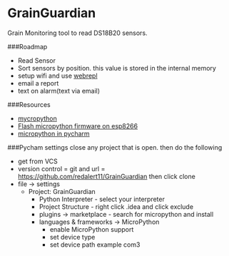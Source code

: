 # GrainGuardian
Grain Monitoring tool to read DS18B20 sensors. 

###Roadmap
* Read Sensor
* Sort sensors by position. this value is stored in the internal memory
* setup wifi and use [webrepl](https://micropython.org/webrepl/)
* email a report
* text on alarm(text via email)


###Resources

* [mycropython](https://docs.micropython.org/en/latest/index.html) 
* [Flash micropython firmware on esp8266](https://docs.micropython.org/en/latest/esp8266/tutorial/intro.html?highlight=install)
* [micropython in pycharm](https://medium.com/@andymule/micropython-in-pycharms-basic-setup-9169b497ec8a) 

###Pycham settings
close any project that is open. then do the following
* get from VCS
* version control = git and url = https://github.com/redalert11/GrainGuardian then click clone
* file -> settings 
    * Project: GrainGuardian
        * Python Interpreter - select your interpreter
        * Project Structure - right click .idea and click exclude
        * plugins -> marketplace - search for micropython and install
        * languages & frameworks -> MicroPython
            * enable MicroPython support
            * set device type
            * set device path example com3